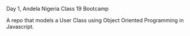 Day 1, Andela Nigeria Class 19 Bootcamp

A repo that models a User Class using Object Oriented Programming in Javascript.
